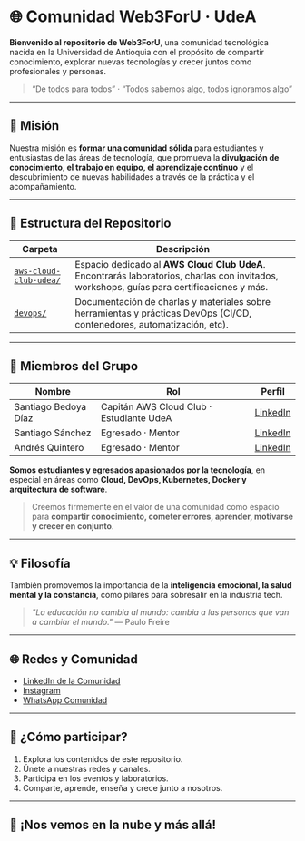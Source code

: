# 🌐 Comunidad Web3ForU · UdeA

**Bienvenido al repositorio de Web3ForU**, una comunidad tecnológica nacida en la Universidad de Antioquia con el propósito de compartir conocimiento, explorar nuevas tecnologías y crecer juntos como profesionales y personas.

> “De todos para todos” · “Todos sabemos algo, todos ignoramos algo”

---

## 🎯 Misión

Nuestra misión es **formar una comunidad sólida** para estudiantes y entusiastas de las áreas de tecnología, que promueva la **divulgación de conocimiento, el trabajo en equipo, el aprendizaje continuo** y el descubrimiento de nuevas habilidades a través de la práctica y el acompañamiento.

---

## 📂 Estructura del Repositorio

| Carpeta        | Descripción |
|----------------|-------------|
| [`aws-cloud-club-udea/`](./aws-cloud-club-udea)     | Espacio dedicado al **AWS Cloud Club UdeA**. Encontrarás laboratorios, charlas con invitados, workshops, guías para certificaciones y más. |
| [`devops/`](./devops) | Documentación de charlas y materiales sobre herramientas y prácticas DevOps (CI/CD, contenedores, automatización, etc). |

---

## 👥 Miembros del Grupo

| Nombre              | Rol                            | Perfil |
|---------------------|---------------------------------|--------|
| Santiago Bedoya Díaz | Capitán AWS Cloud Club · Estudiante UdeA | [LinkedIn](https://www.linkedin.com/in/santiago-bedoya-diaz/) |
| Santiago Sánchez     | Egresado · Mentor               | [LinkedIn](https://www.linkedin.com/in/santiagoasz/) |
| Andrés Quintero      | Egresado · Mentor               | [LinkedIn](https://www.linkedin.com/in/andresqb198/) |

**Somos estudiantes y egresados apasionados por la tecnología**, en especial en áreas como **Cloud, DevOps, Kubernetes, Docker y arquitectura de software**.

> Creemos firmemente en el valor de una comunidad como espacio para **compartir conocimiento, cometer errores, aprender, motivarse y crecer en conjunto**.

---

## 💡 Filosofía

También promovemos la importancia de la **inteligencia emocional, la salud mental y la constancia**, como pilares para sobresalir en la industria tech.

> *"La educación no cambia al mundo: cambia a las personas que van a cambiar el mundo."* — Paulo Freire

---

## 🌐 Redes y Comunidad

- [LinkedIn de la Comunidad](https://www.linkedin.com/in/web3foru-comunidad-750934254/)
- [Instagram](https://www.instagram.com/web3foru/)
- [WhatsApp Comunidad](https://chat.whatsapp.com/Jsch6Cgts8gE4eDvTapsuH)

---

## 🧭 ¿Cómo participar?

1. Explora los contenidos de este repositorio.
2. Únete a nuestras redes y canales.
3. Participa en los eventos y laboratorios.
4. Comparte, aprende, enseña y crece junto a nosotros.

---

## 🚀 ¡Nos vemos en la nube y más allá!

